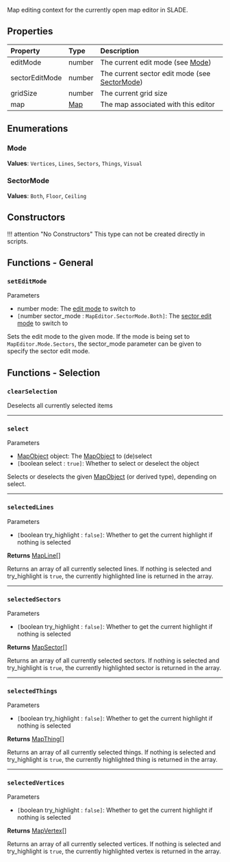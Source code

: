 
Map editing context for the currently open map editor in SLADE.

## Properties

| Property | Type | Description |
|:---------|:-----|:------------|
<prop>editMode</prop>        | <type>number</type> | The current edit mode (see [Mode](#mode))
<prop>sectorEditMode</prop>  | <type>number</type> | The current sector edit mode (see [SectorMode](#sectormode))
<prop>gridSize</prop>        | <type>number</type> | The current grid size
<prop>map</prop>             | <type>[Map](Map.md)</type> | The map associated with this editor

## Enumerations

### Mode

**Values**: `Vertices`, `Lines`, `Sectors`, `Things`, `Visual`

### SectorMode

**Values**: `Both`, `Floor`, `Ceiling`

## Constructors

!!! attention "No Constructors"
    This type can not be created directly in scripts.

## Functions - General

### `setEditMode`

<listhead>Parameters</listhead>

* <type>number</type> <arg>mode</arg>: The [edit mode](#mode) to switch to
* `[`<type>number</type> <arg>sector_mode</arg> : `MapEditor.SectorMode.Both]`: The [sector edit mode](#sectormode) to switch to

Sets the edit mode to the given <arg>mode</arg>. If the mode is being set to `MapEditor.Mode.Sectors`, the <arg>sector_mode</arg> parameter can be given to specify the sector edit mode.

## Functions - Selection

### `clearSelection`

Deselects all currently selected items

---
### `select`

<listhead>Parameters</listhead>

* <type>[MapObject](MapObject.md)</type> <arg>object</arg>: The <type>[MapObject](MapObject.md)</type> to (de)select
* `[`<type>boolean</type> <arg>select</arg> : `true]`: Whether to select or deselect the object

Selects or deselects the given <type>[MapObject](MapObject.md)</type> (or derived type), depending on <arg>select</arg>.

---
### `selectedLines`

<listhead>Parameters</listhead>

* `[`<type>boolean</type> <arg>try_highlight</arg> : `false]`: Whether to get the current highlight if nothing is selected

**Returns** <type>[MapLine](MapLine.md)\[\]</type>

Returns an array of all currently selected lines. If nothing is selected and <arg>try_highlight</arg> is `true`, the currently highlighted line is returned in the array.

---
### `selectedSectors`

<listhead>Parameters</listhead>

* `[`<type>boolean</type> <arg>try_highlight</arg> : `false]`: Whether to get the current highlight if nothing is selected

**Returns** <type>[MapSector](MapSector.md)\[\]</type>

Returns an array of all currently selected sectors. If nothing is selected and <arg>try_highlight</arg> is `true`, the currently highlighted sector is returned in the array.

---
### `selectedThings`

<listhead>Parameters</listhead>

* `[`<type>boolean</type> <arg>try_highlight</arg> : `false]`: Whether to get the current highlight if nothing is selected

**Returns** <type>[MapThing](MapThing.md)\[\]</type>

Returns an array of all currently selected things. If nothing is selected and <arg>try_highlight</arg> is `true`, the currently highlighted thing is returned in the array.

---
### `selectedVertices`

<listhead>Parameters</listhead>

* `[`<type>boolean</type> <arg>try_highlight</arg> : `false]`: Whether to get the current highlight if nothing is selected

**Returns** <type>[MapVertex](MapVertex.md)\[\]</type>

Returns an array of all currently selected vertices. If nothing is selected and <arg>try_highlight</arg> is `true`, the currently highlighted vertex is returned in the array.
